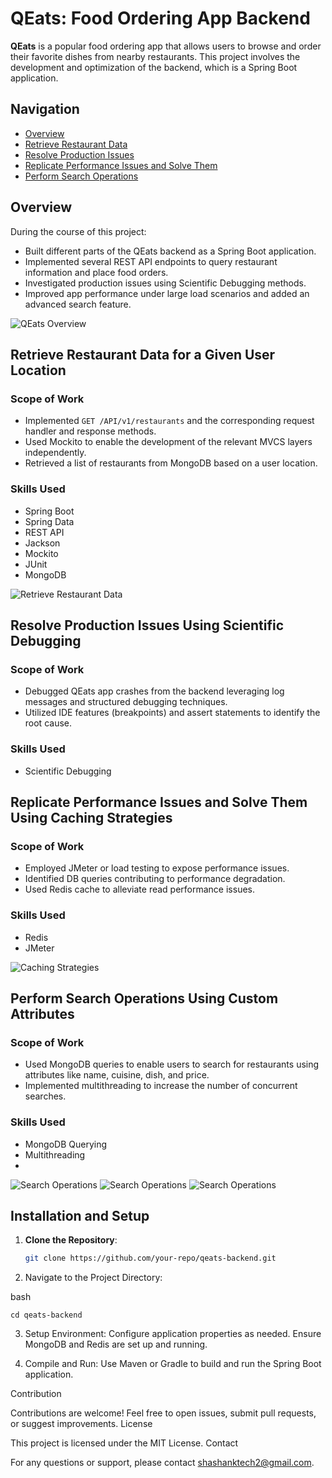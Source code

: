 
# QEats: Food Ordering App Backend

**QEats** is a popular food ordering app that allows users to browse and order their favorite dishes from nearby restaurants. This project involves the development and optimization of the backend, which is a Spring Boot application.

## Navigation

- [Overview](#overview)
- [Retrieve Restaurant Data](#retrieve-restaurant-data-for-a-given-user-location)
- [Resolve Production Issues](#resolve-production-issues-using-scientific-debugging)
- [Replicate Performance Issues and Solve Them](#replicate-performance-issues-and-solve-them-using-caching-strategies)
- [Perform Search Operations](#perform-search-operations-using-custom-attributes)

## Overview

During the course of this project:

- Built different parts of the QEats backend as a Spring Boot application.
- Implemented several REST API endpoints to query restaurant information and place food orders.
- Investigated production issues using Scientific Debugging methods.
- Improved app performance under large load scenarios and added an advanced search feature.

<img src="https://github.com/user-attachments/assets/690130e0-ef04-47e7-aeab-402754d26165" alt="QEats Overview" />

## Retrieve Restaurant Data for a Given User Location

### Scope of Work

- Implemented `GET /API/v1/restaurants` and the corresponding request handler and response methods.
- Used Mockito to enable the development of the relevant MVCS layers independently.
- Retrieved a list of restaurants from MongoDB based on a user location.

### Skills Used

- Spring Boot
- Spring Data
- REST API
- Jackson
- Mockito
- JUnit
- MongoDB


<img src="https://github.com/user-attachments/assets/72b71cd0-0151-4263-8215-3762fd7defea" alt="Retrieve Restaurant Data" />

## Resolve Production Issues Using Scientific Debugging

### Scope of Work

- Debugged QEats app crashes from the backend leveraging log messages and structured debugging techniques.
- Utilized IDE features (breakpoints) and assert statements to identify the root cause.

### Skills Used

- Scientific Debugging

## Replicate Performance Issues and Solve Them Using Caching Strategies

### Scope of Work

- Employed JMeter or load testing to expose performance issues.
- Identified DB queries contributing to performance degradation.
- Used Redis cache to alleviate read performance issues.

### Skills Used

- Redis
- JMeter

<img src="https://github.com/user-attachments/assets/22caad7b-58fc-4bb5-8880-3813028be1d1" alt="Caching Strategies" />

## Perform Search Operations Using Custom Attributes

### Scope of Work

- Used MongoDB queries to enable users to search for restaurants using attributes like name, cuisine, dish, and price.
- Implemented multithreading to increase the number of concurrent searches.

### Skills Used

- MongoDB Querying
- Multithreading
- 
<img src="https://github.com/user-attachments/assets/7cf69e84-d94f-4cae-8012-32ec74fe9b76" alt="Search Operations" />
<img src="https://github.com/user-attachments/assets/50e55df4-b75e-4f99-96a6-83ee66bd6c29" alt="Search Operations" />
<img src="https://github.com/user-attachments/assets/f185313d-660c-4a69-bc65-bbaf4bce8045" alt="Search Operations" />

## Installation and Setup

1. **Clone the Repository**:
   ```bash
   git clone https://github.com/your-repo/qeats-backend.git
2. Navigate to the Project Directory:

bash

    cd qeats-backend

3. Setup Environment:
   Configure application properties as needed.
   Ensure MongoDB and Redis are set up and running.

4. Compile and Run:
   Use Maven or Gradle to build and run the Spring Boot application.

Contribution

Contributions are welcome! Feel free to open issues, submit pull requests, or suggest improvements.
License

This project is licensed under the MIT License.
Contact

For any questions or support, please contact shashanktech2@gmail.com.
